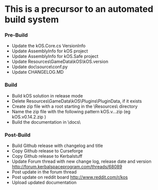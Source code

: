 # This is a precursor to an automated build system

### Pre-Build
* Update the kOS.Core.cs VersionInfo
* Update AssemblyInfo for kOS project
* Update AssemblyInfo for kOS.Safe project
* Update Resources\GameData\kOS\kOS.version
* Update doc\source\conf.py
* Update CHANGELOG.MD

### Build
* Build kOS solution in release mode
* Delete Resources\GameData\kOS\Plugins\PluginData, if it exists
* Create zip file with a root starting in the \Resources\ directory
* Name the zip file with the following pattern kOS.v<major>.<minor>.<patch>.zip (eg kOS.v0.14.2.zip )
* Build the documentation in \docs\

### Post-Build
* Build Github release with changelog and title
* Copy Github release to Curseforge
* Copy Github release to Kerbalstuff
* Update Forum thread with new change log, release date and version http://forum.kerbalspaceprogram.com/threads/68089
* Post update in the forum thread
* Post update on reddit board http://www.reddit.com/r/kos
* Upload updated documentation

